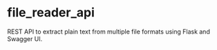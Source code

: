 # file_reader_api
REST API to extract plain text from multiple file formats using Flask and Swagger UI.
